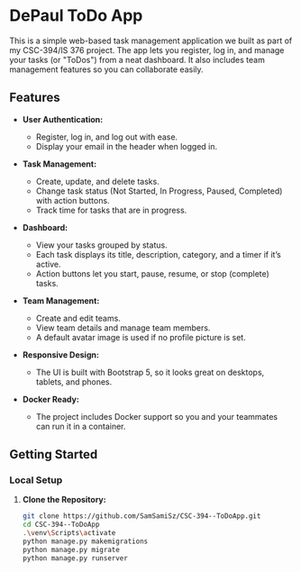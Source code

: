 # DePaul ToDo App

This is a simple web-based task management application we built as part of my CSC-394/IS 376 project. The app lets you register, log in, and manage your tasks (or "ToDos") from a neat dashboard. It also includes team management features so you can collaborate easily.

## Features

- **User Authentication:**  
  - Register, log in, and log out with ease.
  - Display your email in the header when logged in.

- **Task Management:**  
  - Create, update, and delete tasks.
  - Change task status (Not Started, In Progress, Paused, Completed) with action buttons.
  - Track time for tasks that are in progress.

- **Dashboard:**  
  - View your tasks grouped by status.
  - Each task displays its title, description, category, and a timer if it’s active.
  - Action buttons let you start, pause, resume, or stop (complete) tasks.

- **Team Management:**  
  - Create and edit teams.
  - View team details and manage team members.
  - A default avatar image is used if no profile picture is set.

- **Responsive Design:**  
  - The UI is built with Bootstrap 5, so it looks great on desktops, tablets, and phones.

- **Docker Ready:**  
  - The project includes Docker support so you and your teammates can run it in a container.

## Getting Started

### Local Setup

1. **Clone the Repository:**

   ```bash
   git clone https://github.com/SamSamiSz/CSC-394--ToDoApp.git
   cd CSC-394--ToDoApp
   .\venv\Scripts\activate
   python manage.py makemigrations
   python manage.py migrate
   python manage.py runserver
